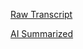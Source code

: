 [Raw Transcript](https://github.com/MCBasterSheet/MCBasterSheet/blob/main/MCB150/pages/Lectures/Raw-Transcripts/Raw%20Transcript%202-28-2024.md)

[AI Summarized](https://github.com/MCBasterSheet/MCBasterSheet/blob/main/MCB150/pages/Lectures/AI-Summaries/AI%20Summarized%202-28-2024.md)
